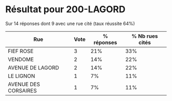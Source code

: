 # Résultat pour 200-LAGORD

Sur 14 réponses dont 9 avec une rue cité (taux réussite 64%)

| Rue | Vote | % réponses | % Nb rues cités|
|-----|------|------------|----------------|
| FIEF ROSE | 3 | 21% | 33%|
| VENDOME | 2 | 14% | 22%|
| AVENUE DE LAGORD | 2 | 14% | 22%|
| LE LIGNON | 1 | 7% | 11%|
| AVENUE DES CORSAIRES | 1 | 7% | 11%|
